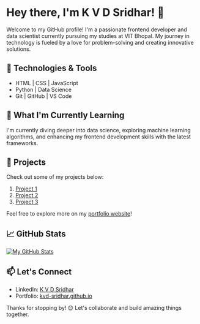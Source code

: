 # Hey there, I'm K V D Sridhar! 👋

Welcome to my GitHub profile! I'm a passionate frontend developer and data scientist currently pursuing my studies at VIT Bhopal. My journey in technology is fueled by a love for problem-solving and creating innovative solutions.

## 🔧 Technologies & Tools

- HTML | CSS | JavaScript
- Python | Data Science
- Git | GitHub | VS Code

## 🌱 What I'm Currently Learning

I'm currently diving deeper into data science, exploring machine learning algorithms, and enhancing my frontend development skills with the latest frameworks.

## 🚀 Projects

Check out some of my projects below:

1. [Project 1](https://github.com/Code-KVD/facialAuthenticationClient)
2. [Project 2](https://github.com/Code-KVD/StreamSketch)
3. [Project 3](https://github.com/Code-KVD/Next-Watch)

Feel free to explore more on my [portfolio website](https://code-kvd.github.io/personal-porfolio/)!

## 📈 GitHub Stats

[![My GitHub Stats](https://github-readme-stats.vercel.app/api?username=Code-KVD&show_icons=true&theme=radical)](https://github.com/Code-KVD)

## 📫 Let's Connect

- LinkedIn: [K V D Sridhar](http://linkedin.com/in/k-v-d-sridhar-155247212)
- Portfolio: [kvd-sridhar.github.io](https://code-kvd.github.io/personal-porfolio/)

Thanks for stopping by! 😊 Let's collaborate and build amazing things together.

<!---
Code-KVD/Code-KVD is a ✨ special ✨ repository because its `README.md` (this file) appears on your GitHub profile.
You can click the Preview link to take a look at your changes.
--->
